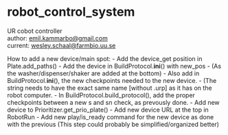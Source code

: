 # robot_control_system
UR cobot controller  
  author: emil.kammarbo@gmail.com  
  current: wesley.schaal@farmbio.uu.se  

How to add a new device/main spot:
	- Add the device_get position in Plate.add_paths()
	- Add the device in BuildProtocol.__ini__() with new_pos
		- (As the washer/dispenser/shaker are added at the bottom)
	- Also add in BuildProtocol.__ini__(), the new checkpoints needed to the new device.
		- (The string needs to have the exact same name [without .urp] as it has on the robot computer.
	- In BuildProtocol.build_protocol(), add the proper checkpoints between a new s and sn check, as prevously done.
	- Add new device to Prioritizer.get_prio_plate()
	- Add new device URL at the top in RobotRun
	- Add new play/is_ready command for the new device as done with the previous
		(This step could probably be simplified/organized better)

